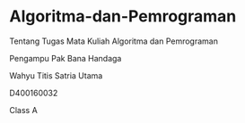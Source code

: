 # Algoritma-dan-Pemrograman
Tentang Tugas Mata Kuliah Algoritma dan Pemrograman 

Pengampu Pak Bana Handaga

Wahyu Titis Satria Utama

D400160032

Class A
